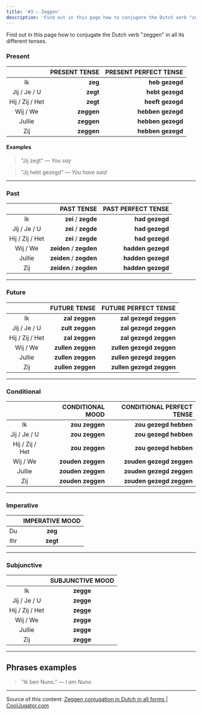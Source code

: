 ```yaml
---
title: '#3 — Zeggen'
description: 'Find out in this page how to conjugate the Dutch verb "zeggen" in all its different tenses.'
---
```


Find out in this page how to conjugate the Dutch verb "zeggen" in all its different tenses.

### Present

|                 | PRESENT TENSE | PRESENT PERFECT TENSE |
| :-------------: | ------------: | --------------------: |
|       Ik        |       **zeg** |        **heb gezegd** |
|  Jij / Je / U   |      **zegt** |       **hebt gezegd** |
| Hij / Zij / Het |      **zegt** |      **heeft gezegd** |
|    Wij / We     |    **zeggen** |     **hebben gezegd** |
|     Jullie      |    **zeggen** |     **hebben gezegd** |
|       Zij       |    **zeggen** |     **hebben gezegd** |

#### Examples

> "Jij zegt"
> _— You say_

> "Jij hebt gezegd"
> _— You have said_

---

### Past

|                 |              PAST TENSE | PAST PERFECT TENSE |
| :-------------: | ----------------------: | -----------------: |
|       Ik        |     **zei** / **zegde** |     **had gezegd** |
|  Jij / Je / U   |     **zei** / **zegde** |     **had gezegd** |
| Hij / Zij / Het |     **zei** / **zegde** |     **had gezegd** |
|    Wij / We     | **zeiden** / **zegden** |  **hadden gezegd** |
|     Jullie      | **zeiden** / **zegden** |  **hadden gezegd** |
|       Zij       | **zeiden** / **zegden** |  **hadden gezegd** |

---

### Future

|                 |      FUTURE TENSE |     FUTURE PERFECT TENSE |
| :-------------: | ----------------: | -----------------------: |
|       Ik        |    **zal zeggen** |    **zal gezegd zeggen** |
|  Jij / Je / U   |   **zult zeggen** |    **zal gezegd zeggen** |
| Hij / Zij / Het |    **zal zeggen** |    **zal gezegd zeggen** |
|    Wij / We     | **zullen zeggen** | **zullen gezegd zeggen** |
|     Jullie      | **zullen zeggen** | **zullen gezegd zeggen** |
|       Zij       | **zullen zeggen** | **zullen gezegd zeggen** |

---

### Conditional

|                 |  CONDITIONAL MOOD | CONDITIONAL PERFECT TENSE |
| :-------------: | ----------------: | ------------------------: |
|       Ik        |    **zou zeggen** |     **zou gezegd hebben** |
|  Jij / Je / U   |    **zou zeggen** |     **zou gezegd hebben** |
| Hij / Zij / Het |    **zou zeggen** |     **zou gezegd hebben** |
|    Wij / We     | **zouden zeggen** |  **zouden gezegd zeggen** |
|     Jullie      | **zouden zeggen** |  **zouden gezegd zeggen** |
|       Zij       | **zouden zeggen** |  **zouden gezegd zeggen** |

---

### Imperative

|     | IMPERATIVE MOOD |
| :-: | :-------------: |
| Du  |     **zeg**     |
| Ihr |    **zegt**     |

---

### Subjunctive

|                 | SUBJUNCTIVE MOOD |
| :-------------: | :--------------: |
|       Ik        |    **zegge**     |
|  Jij / Je / U   |    **zegge**     |
| Hij / Zij / Het |    **zegge**     |
|    Wij / We     |    **zegge**     |
|     Jullie      |    **zegge**     |
|       Zij       |    **zegge**     |

---

## Phrases examples

> "Ik ben Nuno."
> _— I am Nuno._

---

Source of this content: [Zeggen conjugation in Dutch in all forms | CoolJugator.com](https://cooljugator.com/nl/zeggen)
